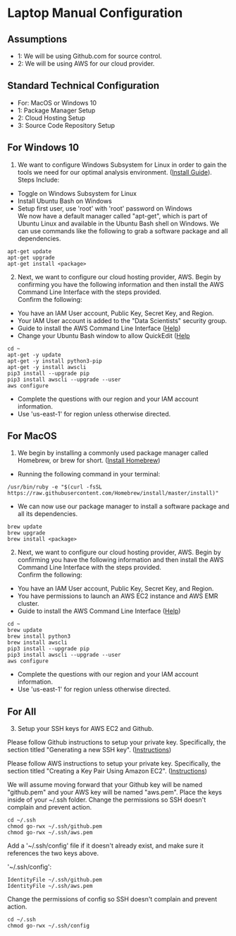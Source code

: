 # Laptop Manual Configuration

## Assumptions

  * 1: We will be using Github.com for source control.
  * 2: We will be using AWS for our cloud provider.

## Standard Technical Configuration

  * For: MacOS or Windows 10
  * 1: Package Manager Setup
  * 2: Cloud Hosting Setup
  * 3: Source Code Repository Setup

## For Windows 10

1. We want to configure Windows Subsystem for Linux in order to gain the tools we need for our optimal analysis environment. ([Install Guide](https://msdn.microsoft.com/en-us/commandline/wsl/install_guide)).  
  Steps Include:  
  * Toggle on Windows Subsystem for Linux
  * Install Ubuntu Bash on Windows
  * Setup first user, use 'root' with 'root' password on Windows  
  We now have a default manager called "apt-get", which is part of Ubuntu Linux and available in the Ubuntu Bash shell on Windows.  We can use commands like the following to grab a software package and all dependencies.
  ```
  apt-get update
  apt-get upgrade
  apt-get install <package>
  ```

2. Next, we want to configure our cloud hosting provider, AWS.  Begin by confirming you have the following information and then install the AWS Command Line Interface with the steps provided.  
  Confirm the following:  
  * You have an IAM User account, Public Key, Secret Key, and Region.
  * Your IAM User account is added to the "Data Scientists" security group.
  * Guide to install the AWS Command Line Interface ([Help](http://docs.aws.amazon.com/cli/latest/userguide/installing.html))
  * Change your Ubuntu Bash window to allow QuickEdit ([Help](https://stackoverflow.com/questions/38832230/copy-paste-in-bash-on-ubuntu-on-windows)
  ```
  cd ~
  apt-get -y update
  apt-get -y install python3-pip
  apt-get -y install awscli
  pip3 install --upgrade pip
  pip3 install awscli --upgrade --user
  aws configure
  ```
  * Complete the questions with our region and your IAM account information.
  * Use 'us-east-1' for region unless otherwise directed.

## For MacOS

1. We begin by installing a commonly used package manager called Homebrew, or brew for short. ([Install Homebrew](https://brew.sh/))
  * Running the following command in your terminal:
  ```
  /usr/bin/ruby -e "$(curl -fsSL https://raw.githubusercontent.com/Homebrew/install/master/install)"
  ```
  * We can now use our package manager to install a software package and all its dependencies.
  ```
  brew update
  brew upgrade
  brew install <package>
  ```

2. Next, we want to configure our cloud hosting provider, AWS.  Begin by confirming you have the following information and then install the AWS Command Line Interface with the steps provided.  
  Confirm the following:  
  * You have an IAM User account, Public Key, Secret Key, and Region.
  * You have permissions to launch an AWS EC2 instance and AWS EMR cluster.
  * Guide to install the AWS Command Line Interface ([Help](http://docs.aws.amazon.com/cli/latest/userguide/installing.html))
  ```
  cd ~
  brew update
  brew install python3
  brew install awscli
  pip3 install --upgrade pip
  pip3 install awscli --upgrade --user
  aws configure
  ```
  * Complete the questions with our region and your IAM account information.
  * Use 'us-east-1' for region unless otherwise directed.

## For All

3. Setup your SSH keys for AWS EC2 and Github.

  Please follow Github instructions to setup your private key. Specifically, the section titled "Generating a new SSH key". ([Instructions](https://help.github.com/articles/generating-a-new-ssh-key-and-adding-it-to-the-ssh-agent/))

  Please follow AWS instructions to setup your private key. Specifically, the section titled "Creating a Key Pair Using Amazon EC2".
  ([Instructions](https://docs.aws.amazon.com/AWSEC2/latest/UserGuide/ec2-key-pairs.html#having-ec2-create-your-key-pair))

  We will assume moving forward that your Github key will be named "github.pem" and your AWS key will be named "aws.pem".  Place the keys inside of your ~/.ssh folder.  Change the permissions so SSH doesn't complain and prevent action.
  ```
  cd ~/.ssh
  chmod go-rwx ~/.ssh/github.pem
  chmod go-rwx ~/.ssh/aws.pem
  ```

  Add a '~/.ssh/config' file if it doesn't already exist, and make sure it references the two keys above.

  '~/.ssh/config':
  ```
  IdentityFile ~/.ssh/github.pem
  IdentityFile ~/.ssh/aws.pem
  ```

  Change the permissions of config so SSH doesn't complain and prevent action.
  ```
  cd ~/.ssh
  chmod go-rwx ~/.ssh/config
  ```
